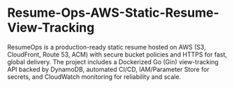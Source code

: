 # Resume-Ops-AWS-Static-Resume-View-Tracking
 ResumeOps is a production-ready static resume hosted on AWS (S3, CloudFront, Route 53, ACM) with secure bucket policies and HTTPS for fast, global delivery. The project includes a Dockerized Go (Gin) view-tracking API backed by DynamoDB, automated CI/CD, IAM/Parameter Store for secrets, and CloudWatch monitoring for reliability and scale.
